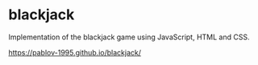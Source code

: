 # blackjack

Implementation of the blackjack game using JavaScript, HTML and CSS.

https://pablov-1995.github.io/blackjack/
